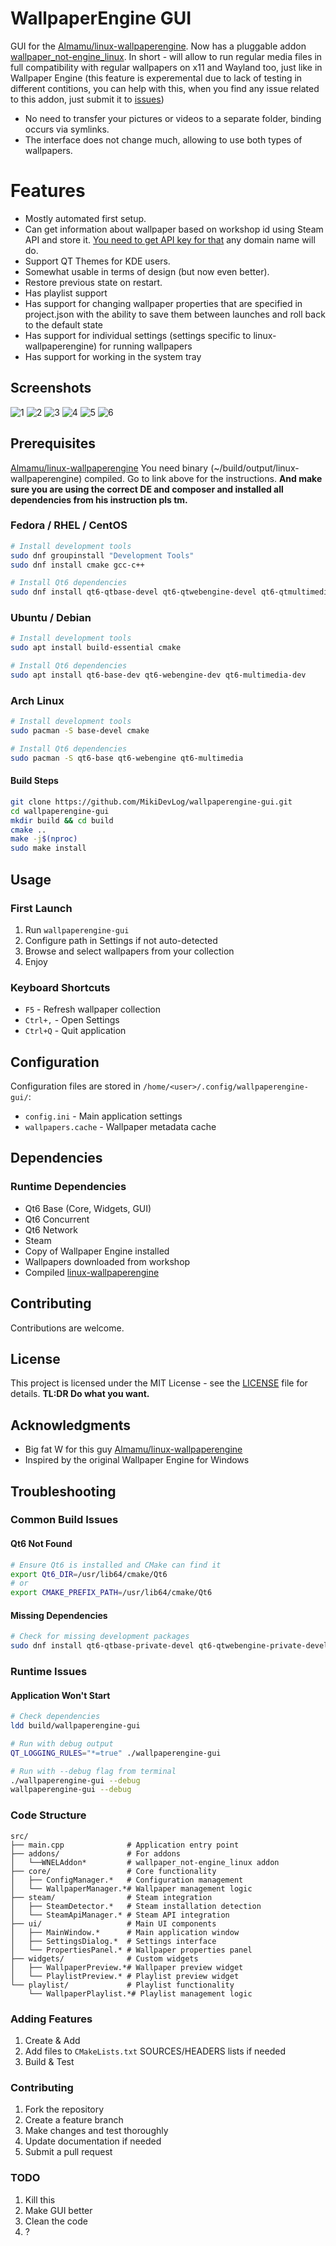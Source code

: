 # WallpaperEngine GUI

GUI for the [Almamu/linux-wallpaperengine](https://github.com/Almamu/linux-wallpaperengine).
Now has a pluggable addon [wallpaper_not-engine_linux](https://github.com/MikiDevLog/wallpaper_not-engine_linux).
In short - will allow to run regular media files in full compatibility with regular wallpapers on x11 and Wayland too, just like in Wallpaper Engine (this feature is experemental due to lack of testing in different contitions, you can help with this, when you find any issue related to this addon, just submit it to [issues](https://github.com/MikiDevLog/wallpaper_not-engine_linux/issues))
- No need to transfer your pictures or videos to a separate folder, binding occurs via symlinks.
- The interface does not change much, allowing to use both types of wallpapers.

# Features

- Mostly automated first setup.
- Can get information about wallpaper based on workshop id using Steam API and store it. [You need to get API key for that](https://steamcommunity.com/dev/apikey) any domain name will do.
- Support QT Themes for KDE users.
- Somewhat usable in terms of design (but now even better).
- Restore previous state on restart.
- Has playlist support
- Has support for changing wallpaper properties that are specified in project.json with the ability to save them between launches and roll back to the default state
- Has support for individual settings (settings specific to linux-wallpaperengine) for running wallpapers
- Has support for working in the system tray

## Screenshots

![1](screenshots/image.png)
![2](screenshots/image2.png)
![3](screenshots/image3.png)
![4](screenshots/image4.png)
![5](screenshots/image5.png)
![6](screenshots/image6.png)

## Prerequisites

[Almamu/linux-wallpaperengine](https://github.com/Almamu/linux-wallpaperengine)
You need binary (~/build/output/linux-wallpaperengine) compiled. Go to link above for the instructions. **And make sure you are using the correct DE and composer and installed all dependencies from his instruction pls tm.**

### Fedora / RHEL / CentOS
```bash
# Install development tools
sudo dnf groupinstall "Development Tools"
sudo dnf install cmake gcc-c++

# Install Qt6 dependencies
sudo dnf install qt6-qtbase-devel qt6-qtwebengine-devel qt6-qtmultimedia-devel
```

### Ubuntu / Debian
```bash
# Install development tools
sudo apt install build-essential cmake

# Install Qt6 dependencies
sudo apt install qt6-base-dev qt6-webengine-dev qt6-multimedia-dev
```

### Arch Linux
```bash
# Install development tools
sudo pacman -S base-devel cmake

# Install Qt6 dependencies
sudo pacman -S qt6-base qt6-webengine qt6-multimedia
```

#### Build Steps
```bash
git clone https://github.com/MikiDevLog/wallpaperengine-gui.git
cd wallpaperengine-gui
mkdir build && cd build
cmake ..
make -j$(nproc)
sudo make install
```

## Usage

### First Launch
1. Run `wallpaperengine-gui`
2. Configure path in Settings if not auto-detected
3. Browse and select wallpapers from your collection
4. Enjoy

### Keyboard Shortcuts
- `F5` - Refresh wallpaper collection
- `Ctrl+,` - Open Settings
- `Ctrl+Q` - Quit application

## Configuration

Configuration files are stored in `/home/<user>/.config/wallpaperengine-gui/`:
- `config.ini` - Main application settings
- `wallpapers.cache` - Wallpaper metadata cache

## Dependencies

### Runtime Dependencies
- Qt6 Base (Core, Widgets, GUI)
- Qt6 Concurrent
- Qt6 Network
- Steam
- Copy of Wallpaper Engine installed
- Wallpapers downloaded from workshop
- Compiled [linux-wallpaperengine](https://github.com/Almamu/linux-wallpaperengine)

## Contributing

Contributions are welcome.

## License

This project is licensed under the MIT License - see the [LICENSE](LICENSE) file for details. 
**TL:DR Do what you want.**

## Acknowledgments

- Big fat W for this guy [Almamu/linux-wallpaperengine](https://github.com/Almamu/linux-wallpaperengine)
- Inspired by the original Wallpaper Engine for Windows

## Troubleshooting

### Common Build Issues

#### Qt6 Not Found
```bash
# Ensure Qt6 is installed and CMake can find it
export Qt6_DIR=/usr/lib64/cmake/Qt6
# or
export CMAKE_PREFIX_PATH=/usr/lib64/cmake/Qt6
```

#### Missing Dependencies
```bash
# Check for missing development packages
sudo dnf install qt6-qtbase-private-devel qt6-qtwebengine-private-devel
```

### Runtime Issues

#### Application Won't Start
```bash
# Check dependencies
ldd build/wallpaperengine-gui

# Run with debug output
QT_LOGGING_RULES="*=true" ./wallpaperengine-gui

# Run with --debug flag from terminal
./wallpaperengine-gui --debug
wallpaperengine-gui --debug
```

### Code Structure
```
src/
├── main.cpp              # Application entry point
├── addons/               # For addons
│   └──WNELAddon*         # wallpaper_not-engine_linux addon
├── core/                 # Core functionality
│   ├── ConfigManager.*   # Configuration management
│   └── WallpaperManager.*# Wallpaper management logic
├── steam/                # Steam integration
│   ├── SteamDetector.*   # Steam installation detection
│   └── SteamApiManager.* # Steam API integration
├── ui/                   # Main UI components
│   ├── MainWindow.*      # Main application window
│   ├── SettingsDialog.*  # Settings interface
│   └── PropertiesPanel.* # Wallpaper properties panel
├── widgets/              # Custom widgets
│   ├── WallpaperPreview.*# Wallpaper preview widget
│   └── PlaylistPreview.* # Playlist preview widget
└── playlist/             # Playlist functionality
    └── WallpaperPlaylist.*# Playlist management logic
```

### Adding Features
1. Create & Add
2. Add files to `CMakeLists.txt` SOURCES/HEADERS lists if needed
3. Build & Test

### Contributing
1. Fork the repository
2. Create a feature branch
3. Make changes and test thoroughly
4. Update documentation if needed
5. Submit a pull request

### TODO

1. Kill this
2. Make GUI better
3. Clean the code
4. ?
